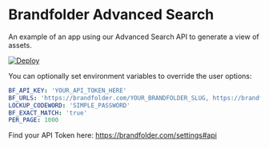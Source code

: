 # Brandfolder Advanced Search
An example of an app using our Advanced Search API to generate a view of assets. 

[![Deploy](https://www.herokucdn.com/deploy/button.png)](https://heroku.com/deploy)

You can optionally set environment variables to override the user options:
```yml
BF_API_KEY: 'YOUR_API_TOKEN_HERE'
BF_URLS: 'https://brandfolder.com/YOUR_BRANDFOLDER_SLUG, https://brandfolder.com/YOUR_BRANDFOLDER_SLUG2, https://brandfolder.com/YOUR_BRANDFOLDER_SLUG3'
LOCKUP_CODEWORD: 'SIMPLE_PASSWORD'
BF_EXACT_MATCH: 'true'
PER_PAGE: 1000
```

Find your API Token here: https://brandfolder.com/settings#api